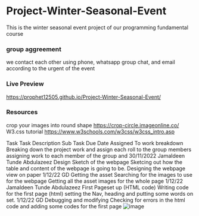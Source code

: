 # Project-Winter-Seasonal-Event
This is the winter seasonal event project of our programming fundamental course

### group aggreement ###
we contact each other using phone, whatsapp group chat, and email according to the urgent of the event


### Live Preview
 https://prophet12505.github.io/Project-Winter-Seasonal-Event/


### Resources
 crop your images into round shape
 https://crop-circle.imageonline.co/
 W3.css tutorial
 https://www.w3schools.com/w3css/w3css_intro.asp
 
Task	Task Description	Sub Task	Due Date	Assigned To
work breakdown	Breaking down the project work and assign each roll to the group members	assigning work to each member of the group and 	30/11/2022	Jamaldeen Tunde Abdulazeez
Design Sketch of the webpage	 Sketcing out how the table and content of the webpage is going to be.	Designing the webpage view on paper	1/12/22	GD
Getting the asset	Searching for the  images to use for the webpage	Getting all the asset images for the whole page	1/12/22	Jamaldeen Tunde Abdulazeez
First Pageset up (HTML code)	Writing code for the first page (html) 	setting the Nav, heading and putting some words on set.	1/12/22	GD
Debugging and modifying 	Checking for errors in the html code and adding some codes for the first page			![image](https://user-images.githubusercontent.com/119606607/205128526-d65ffae1-e0de-4801-a3cb-79a784850980.png)
